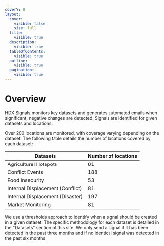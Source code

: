 ```yaml
---
coverY: 0
layout:
  cover:
    visible: false
    size: full
  title:
    visible: true
  description:
    visible: true
  tableOfContents:
    visible: true
  outline:
    visible: true
  pagination:
    visible: true
---
```


# Overview

HDX Signals monitors key datasets and generates automated emails when significant, negative changes are detected. Signals are identified for given datasets and locations.&#x20;

Over 200 locations are monitored, with coverage varying depending on the dataset. The following table details the number of locations covered by each dataset:&#x20;

| Datasets                         | Number of locations |
| -------------------------------- | ------------------- |
| Agricultural Hotspots            | 81                  |
| Conflict Events                  | 188                 |
| Food Insecurity                  | 53                  |
| Internal Displacement (Conflict) | 81                  |
| Internal Displacement (Disaster) | 197                 |
| Market Monitoring                | 81                  |

We use a thresholds approach to identify when a signal should be created in a given dataset. The specific methodology for each dataset is detailed in the "Datasets" section of this site. We only send a signal if it has been detected in the past three months and if no identical signal was detected in the past six months.&#x20;


